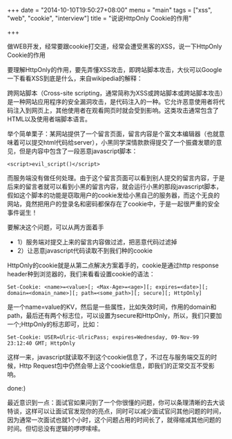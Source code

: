 +++
date = "2014-10-10T19:50:27+08:00"
menu = "main"
tags = ["xss", "web", "cookie", "interview"]
title = "说说HttpOnly Cookie的作用"

+++

做WEB开发，经常要跟cookie打交道，经常会遭受黑客的XSS，说一下HttpOnly Cookie的作用

要理解HttpOnly的作用，要先弄懂XSS攻击，即跨站脚本攻击，大伙可以Google一下看看XSS到底是什么，来自wikipedia的解释：

跨网站脚本（Cross-site scripting，通常简称为XSS或跨站脚本或跨站脚本攻击）是一种网站应用程序的安全漏洞攻击，是代码注入的一种。它允许恶意使用者将代码注入到网页上，其他使用者在观看网页时就会受到影响。这类攻击通常包含了HTML以及使用者端脚本语言。

举个简单栗子：某网站提供了一个留言页面，留言内容是个富文本编辑器（也就意味着可以提交html代码给server），小黑同学深情款款得提交了一个振聋发聩的意见，但是内容中包含了一段恶意javascript脚本：

	<script>evil_script()</script>

而服务端没有做任何处理。由于这个留言页面可以看到别人提交的留言内容，于是后来的留言者就可以看到小黑的留言内容，就会运行小黑的那段javascript脚本，假如这个脚本的功能是窃取用户的cookie发给小黑自己的服务器，而这个无良的网站，竟然把用户的登录名和密码都保存在了cookie中，于是一起很严重的安全事件诞生！

要解决这个问题，可以从两方面着手

- 1）服务端对提交上来的留言内容做过滤，把恶意代码过滤掉
- 2）让恶意javascript代码读取不到我们种的cookie

HttpOnly的cookie就是从第二点解决方案着手的，cookie是通过http response header种到浏览器的，我们来看看设置cookie的语法：

	Set-Cookie: <name>=<value>[; <Max-Age>=<age>][; expires=<date>][; domain=<domain_name>][; path=<some_path>][; secure][; HttpOnly]

是一个name=value的KV，然后是一些属性，比如失效时间，作用的domain和path，最后还有两个标志位，可以设置为secure和HttpOnly，所以，我们只要加一个;HttpOnly的标志即可，比如：

	Set-Cookie: USER=Ulric-UlricPass; expires=Wednesday, 09-Nov-99 23:12:40 GMT; HttpOnly 

这样一来，javascript就读取不到这个cookie信息了，不过在与服务端交互的时候，Http Request包中仍然会带上这个cookie信息，即我们的正常交互不受影响。

done:)

最近意识到一点：面试官如果问到了一个你很懂的问题，你可以条理清晰的去大谈特谈，这样可以让面试官发现你的亮点，同时可以减少面试官问其他问题的时间，因为通常一次面试也就1个小时，这个问题占用的时间长了，就得缩减其他问题的时间。但切忌没有逻辑的啰啰嗦嗦。

